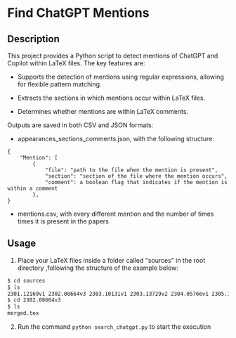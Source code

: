 # Find ChatGPT Mentions


## Description

This project provides a Python script to detect mentions of ChatGPT and Copilot within LaTeX files. The key features are:

- Supports the detection of mentions using regular expressions, allowing for flexible pattern matching.

- Extracts the sections in which mentions occur within LaTeX files.

- Determines whether mentions are within LaTeX comments.

Outputs are saved in both CSV and JSON formats: 

- appearances_sections_comments.json, with the following structure:

```
{
    "Mention": [
        {
            "file": "path to the file when the mention is present",
            "section": "section of the file where the mention occurs",
            "comment": a boolean flag that indicates if the mention is within a comment
        },
}
```

- mentions.csv, with every different mention and the number of times times it is present in the papers


## Usage

1. Place your LaTeX files inside a folder called "sources" in the root directory ,following the structure of the example below:

```bash
$ cd sources
$ ls
2301.12169v1 2302.08664v3 2303.10131v1 2303.13729v2 2304.05766v1 2305.16365v1 2306.10019v1 2307.04291v1 2308.09637v2 2308.12079v1 2309.04197v1 2302.05564v1 2303.09727v1 2303.10439v2 2303.15684v1 2304.14628v2 
$ cd 2302.08664v3
$ ls
merged.tex
```

2. Run the command ```python search_chatgpt.py``` to start the execution